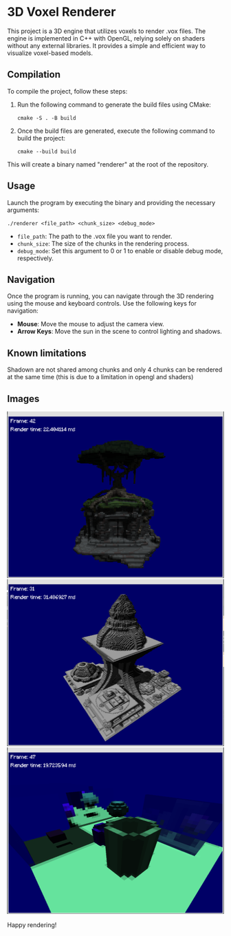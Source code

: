 # 3D Voxel Renderer

This project is a 3D engine that utilizes voxels to render .vox files. The engine is implemented in C++ with OpenGL, relying solely on shaders without any external libraries. It provides a simple and efficient way to visualize voxel-based models.

## Compilation

To compile the project, follow these steps:

1. Run the following command to generate the build files using CMake:
   ```
   cmake -S . -B build
   ```

2. Once the build files are generated, execute the following command to build the project:
   ```
   cmake --build build
   ```

This will create a binary named "renderer" at the root of the repository.

## Usage

Launch the program by executing the binary and providing the necessary arguments:

```
./renderer <file_path> <chunk_size> <debug_mode>
```

- `file_path`: The path to the .vox file you want to render.
- `chunk_size`: The size of the chunks in the rendering process.
- `debug_mode`: Set this argument to 0 or 1 to enable or disable debug mode, respectively.

## Navigation

Once the program is running, you can navigate through the 3D rendering using the mouse and keyboard controls. Use the following keys for navigation:

- **Mouse**: Move the mouse to adjust the camera view.
- **Arrow Keys**: Move the sun in the scene to control lighting and shadows.

## Known limitations

Shadown are not shared among chunks and only 4 chunks can be rendered at the same time (this is due to a limitation in opengl and shaders)

## Images

![image](image/1.png)
![image](image/2.png)
![image](image/3.png)

Happy rendering!
